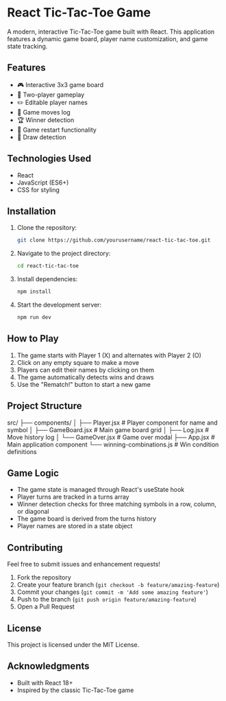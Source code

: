 # React Tic-Tac-Toe Game

A modern, interactive Tic-Tac-Toe game built with React. This application features a dynamic game board, player name customization, and game state tracking.

## Features

- 🎮 Interactive 3x3 game board
- 👥 Two-player gameplay
- ✏️ Editable player names
- 📝 Game moves log
- 🏆 Winner detection
- 🔄 Game restart functionality
- 🤝 Draw detection

## Technologies Used

- React
- JavaScript (ES6+)
- CSS for styling

## Installation

1. Clone the repository:

   ```bash
   git clone https://github.com/yourusername/react-tic-tac-toe.git
   ```

2. Navigate to the project directory:

   ```bash
   cd react-tic-tac-toe
   ```

3. Install dependencies:

   ```bash
   npm install
   ```

4. Start the development server:
   ```bash
   npm run dev
   ```

## How to Play

1. The game starts with Player 1 (X) and alternates with Player 2 (O)
2. Click on any empty square to make a move
3. Players can edit their names by clicking on them
4. The game automatically detects wins and draws
5. Use the "Rematch!" button to start a new game

## Project Structure

src/
├── components/
│ ├── Player.jsx # Player component for name and symbol
│ ├── GameBoard.jsx # Main game board grid
│ ├── Log.jsx # Move history log
│ └── GameOver.jsx # Game over modal
├── App.jsx # Main application component
└── winning-combinations.js # Win condition definitions

## Game Logic

- The game state is managed through React's useState hook
- Player turns are tracked in a turns array
- Winner detection checks for three matching symbols in a row, column, or diagonal
- The game board is derived from the turns history
- Player names are stored in a state object

## Contributing

Feel free to submit issues and enhancement requests!

1. Fork the repository
2. Create your feature branch (`git checkout -b feature/amazing-feature`)
3. Commit your changes (`git commit -m 'Add some amazing feature'`)
4. Push to the branch (`git push origin feature/amazing-feature`)
5. Open a Pull Request

## License

This project is licensed under the MIT License.

## Acknowledgments

- Built with React 18+
- Inspired by the classic Tic-Tac-Toe game
